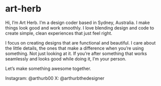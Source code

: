 # art-herb

Hi, I’m Art Herb. I’m a design coder based in Sydney, Australia. I make things look good and work smoothly. I love blending design and code to create simple, clean experiences that just feel right.

I focus on creating designs that are functional and beautiful. I care about the little details, the ones that make a difference when you’re using something. Not just looking at it. If you’re after something that works seamlessly and looks good while doing it, I’m your person.

Let’s make something awesome together.

Instagram: @arthurb00
X: @arthurbthedesigner
